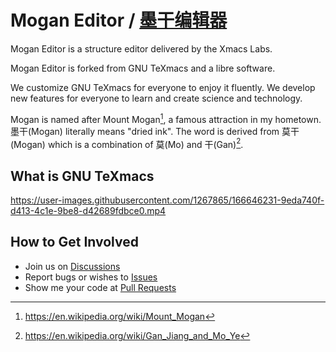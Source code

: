 # Mogan Editor / [墨干编辑器](README_ZH.md)
Mogan Editor is a structure editor delivered by the Xmacs Labs.

Mogan Editor is forked from GNU TeXmacs and a libre software.

We customize GNU TeXmacs for everyone to enjoy it fluently. We develop new features for everyone to learn and create science and technology.

Mogan is named after Mount Mogan[^1], a famous attraction in my hometown. 墨干(Mogan) literally means "dried ink". The word is derived from 莫干(Mogan) which is a combination of 莫(Mo) and 干(Gan)[^2].

## What is GNU TeXmacs

https://user-images.githubusercontent.com/1267865/166646231-9eda740f-d413-4c1e-9be8-d42689fdbce0.mp4


## How to Get Involved
+ Join us on [Discussions](https://github.com/XmacsLabs/mogan/discussions)
+ Report bugs or wishes to [Issues](https://github.com/XmacsLabs/mogan/issues)
+ Show me your code at [Pull Requests](https://github.com/XmacsLabs/mogan/pulls)

[^1]: https://en.wikipedia.org/wiki/Mount_Mogan
[^2]: https://en.wikipedia.org/wiki/Gan_Jiang_and_Mo_Ye
